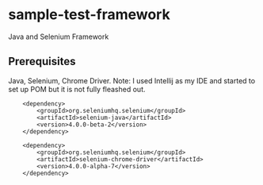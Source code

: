# sample-test-framework
Java and Selenium Framework

## Prerequisites
Java, Selenium, Chrome Driver. Note: I used Intellij as my IDE and started to set up POM but it is not fully fleashed out. 
<!-- https://mvnrepository.com/artifact/org.seleniumhq.selenium/selenium-java -->
        <dependency>
            <groupId>org.seleniumhq.selenium</groupId>
            <artifactId>selenium-java</artifactId>
            <version>4.0.0-beta-2</version>
        </dependency>
 <!-- https://mvnrepository.com/artifact/org.seleniumhq.selenium/selenium-chrome-driver -->
        <dependency>
            <groupId>org.seleniumhq.selenium</groupId>
            <artifactId>selenium-chrome-driver</artifactId>
            <version>4.0.0-alpha-7</version>
        </dependency>
        
 

